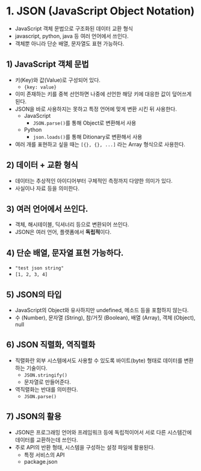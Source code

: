 # 1. JSON (JavaScript Object Notation)
- JavaScript 객체 문법으로 구조화된 데이터 교환 형식
- javascript, python, java 등 여러 언어에서 쓰인다.
- 객체뿐 아니라 단순 배열, 문자열도 표현 가능하다.

## 1) JavaScript 객체 문법
- 키(Key)와 값(Value)로 구성되어 있다.
	- `{key: value}`
- 이미 존재하는 키를 중복 선언하면 나중에 선언한 해당 키에 대응한 값이 덮어쓰게 된다.
- JSON을 바로 사용하지는 못하고 특정 언어에 맞게 변환 시킨 뒤 사용한다.
	- JavaScript
		- `JSON.parse()`를 통해 Object로 변환해서 사용
	- Python
		- `json.loads()`를 통해 Ditionary로 변환해서 사용
- 여러 개를 표현하고 싶을 때는 `[{}, {}, ...]` 라는 Array 형식으로 사용한다.

## 2) 데이터 + 교환 형식
- 데이터는 추상적인 아이디어부터 구체적인 측정까지 다양한 의미가 있다.
- 사실이나 자료 등을 의미한다.

## 3) 여러 언어에서 쓰인다.
- 객체, 해시테이블, 딕셔너리 등으로 변환되어 쓰인다.
- JSON은 여러 언어, 플랫폼에서 **독립적**이다.

## 4) 단순 배열, 문자열 표현 가능하다.
- `"test json string"`
- `[1, 2, 3, 4]`

## 5) JSON의 타입
- JavaScript의 Object와 유사하지만 undefined, 메소드 등을 포함하지 않는다.
- 수 (Number), 문자열 (String), 참/거짓 (Boolean), 배열 (Array), 객체 (Object), null

## 6) JSON 직렬화, 역직렬화
- 직렬화란 외부 시스템에서도 사용할 수 있도록 바이트(byte) 형태로 데이터를 변환하는 기술이다.
	- `JSON.stringify()`
	- 문자열로 만들어준다.
- 역직렬화는 반대를 의미한다.
	- `JSON.parse()`

## 7) JSON의 활용
- JSON은 프로그래밍 언어와 프레임워크 등에 독립적이어서 서로 다른 시스템간에 데이터를 교환하는데 쓰인다.
- 주로 API의 반환 형태, 시스템을 구성하는 설정 파일에 활용된다.
	- 특정 서비스의 API
	- package.json
